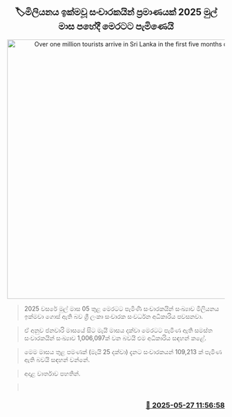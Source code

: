 <p align='center'><b><h2 align='center' title='Over one million tourists arrive in Sri Lanka in the first five months of 2025'>🏷මිලියනය ඉක්මවූ සංචාරකයින් ප්‍රමාණයක් 2025 මුල් මාස පහ‍ේදී මෙරටට පැමිණෙයි</h2></b></p>
<p align='center'><img src='https://helakuru.sgp1.cdn.digitaloceanspaces.com/esana/images/lib/tourists-airport.jpg' width='600' alt='Over one million tourists arrive in Sri Lanka in the first five months of 2025'></p>

> 2025 වසරේ මුල් මාස 05 තුළ මෙරටට පැමිණි සංචාරකයින් සංඛ්‍යාව මිලියනය ඉක්මවා ගොස් ඇති බව ශ්‍රී ලංකා සංචාරක සංවර්ධන අධිකාරිය පවසනවා.

> ඒ අනුව ජනවාරි මාසයේ සිට මැයි මාසය දක්වා මෙරටට පැමිණ ඇති සමස්ත සංචාරකයින් සංඛ්‍යාව 1,006,097ක් වන බවයි එම අධිකාරිය සඳහන් කළේ.

> මෙම මාසය තුළ පමණක් (මැයි 25 දක්වා) දැනට සංචාරකයන් 109,213 ක් පැමිණ ඇති බවයි සඳහන් වන්නේ.

> අදාළ වාර්තාව පහතින්.

>  



<h3 align='right'><a href='https://www.helakuru.lk/esana/p/110463/'>📅 2025-05-27 11:56:58</a></h3>
